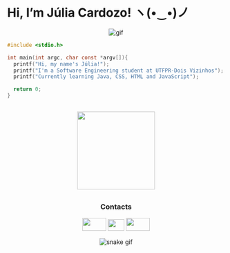 # Hi, I’m Júlia Cardozo! ヽ(•‿•)ノ

<div align="center">
  
![gif](https://i.pinimg.com/originals/50/d9/07/50d907507c76d39909a0e7c133f10e6e.gif)  
  
</div>

```c
#include <stdio.h>

int main(int argc, char const *argv[]){
  printf("Hi, my name's Júlia!");
  printf("I'm a Software Engineering student at UTFPR-Dois Vizinhos");
  printf("Currently learning Java, CSS, HTML and JavaScript");

  return 0;
}
```
##

<div align="center">
  <div>
    <a href="https://github.com/juriaCardozo">
      <img height="180em" src="https://github-readme-stats.vercel.app/api/top-langs/?username=juriacardozo&layout=compact&langs_count=7&theme=github_dark"/>
    </a>
  </div>
  
##

### Contacts
  <a href="https://www.linkedin.com/in/j%C3%BAlia-cardozo-cavalcante" target="_blank"><img src="https://github.com/rahuldkjain/github-profile-readme-generator/blob/master/src/images/icons/Social/linked-in-alt.svg" height="30" width="55"></a>
    <a href = "mailto:ccardozojulia@gmail.com"><img src="https://user-images.githubusercontent.com/5141132/50740364-7ea80880-1217-11e9-8faf-2348e31beedd.png" height="27" width="38" target="_blank"></a> 
    <a href="https://www.instagram.com/juria.cardozo/" target="_blank"><img src="https://github.com/rahuldkjain/github-profile-readme-generator/blob/master/src/images/icons/Social/instagram.svg" height="30" width="55" target="_blank"></a>
  
  ![snake gif](https://github.com/EduardoViega/juriaCardozo/blob/output/github-contribution-grid-snake.svg)
  
</div>
